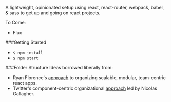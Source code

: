 A lightweight, opinionated setup using react, react-router, webpack, babel, & sass to get up and going on react projects.

To Come:
* Flux

###Getting Started
* `$ npm install`
* `$ npm start`

###Folder Structure
Ideas borrowed liberally from:
* Ryan Florence's [approach](https://gist.github.com/ryanflorence/daafb1e3cb8ad740b346) to organizing scalable, modular, team-centric react apps.
* Twitter's component-centric organizational [approach](http://www.thedotpost.com/2014/11/nicolas-gallagher-thinking-beyond-scalable-css) led by Nicolas Gallagher.

